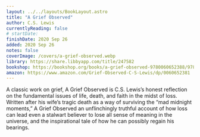 ```yaml
---
layout: ../../layouts/BookLayout.astro
title: "A Grief Observed"
author: C.S. Lewis
currentlyReading: false
# startDate:
finishDate: 2020 Sep 26
added: 2020 Sep 26
notes: false
coverImage: /covers/a-grief-observed.webp
library: https://share.libbyapp.com/title/247582
bookshop: https://bookshop.org/books/a-grief-observed-9780060652388/9780060652388
amazon: https://www.amazon.com/Grief-Observed-C-S-Lewis/dp/0060652381
---
```


A classic work on grief, A Grief Observed is C.S. Lewis’s honest reflection on the fundamental issues of life, death, and faith in the midst of loss. Written after his wife’s tragic death as a way of surviving the “mad midnight moments,” A Grief Observed an unflinchingly truthful account of how loss can lead even a stalwart believer to lose all sense of meaning in the universe, and the inspirational tale of how he can possibly regain his bearings.
